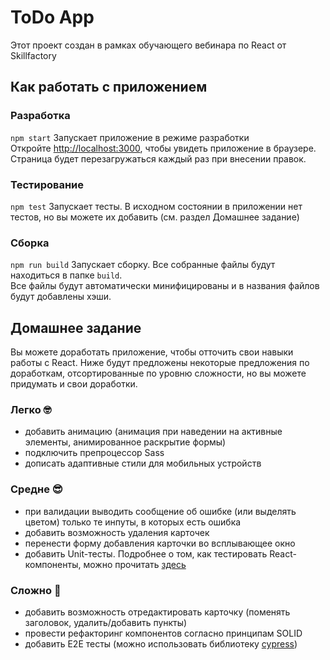 # ToDo App

Этот проект создан в рамках обучающего вебинара по React от Skillfactory

## Как работать с приложением

### Разработка

`npm start`
Запускает приложение в режиме разработки\
Откройте [http://localhost:3000](http://localhost:3000), чтобы увидеть приложение в браузере.\
Страница будет перезагружаться каждый раз при внесении правок.

### Тестирование

`npm test`
Запускает тесты. В исходном состоянии в приложении нет тестов, но вы можете их добавить (см. раздел Домашнее задание)

### Сборка

`npm run build`
Запускает сборку. Все собранные файлы будут находиться в папке `build`.\
Все файлы будут автоматически минифицированы и в названия файлов будут добавлены хэши.

## Домашнее задание

Вы можете доработать приложение, чтобы отточить свои навыки работы с React. Ниже будут предложены некоторые предложения по доработкам, отсортированные по уровню сложности, но вы можете придумать и свои доработки.

### Легко 🤓

- добавить анимацию (анимация при наведении на активные элементы, анимированное раскрытие формы)
- подключить препроцессор Sass
- дописать адаптивные стили для мобильных устройств

### Средне 😎

- при валидации выводить сообщение об ошибке (или выделять цветом) только те инпуты, в которых есть ошибка
- добавить возможность удаления карточек
- перенести форму добавления карточки во всплывающее окно
- добавить Unit-тесты. Подробнее о том, как тестировать React-компоненты, можно прочитать [здесь](https://jestjs.io/ru/docs/tutorial-react)

### Сложно 🤩

- добавить возможность отредактировать карточку (поменять заголовок, удалить/добавить пункты)
- провести рефакторинг компонентов согласно принципам SOLID
- добавить E2E тесты (можно использовать библиотеку [cypress](https://www.cypress.io/))
